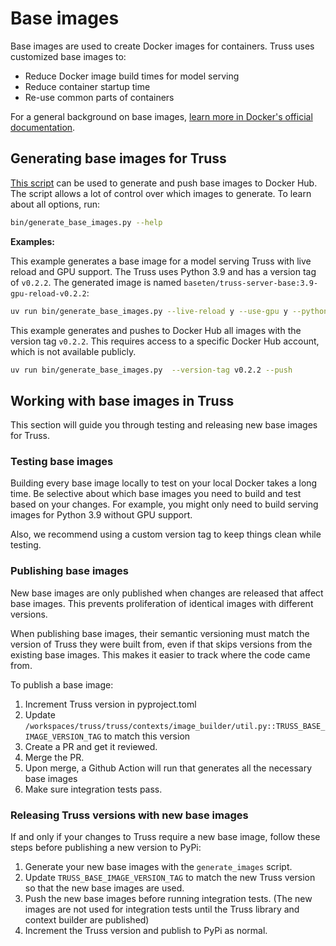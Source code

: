 # Base images

Base images are used to create Docker images for containers. Truss uses customized base images to:

* Reduce Docker image build times for model serving
* Reduce container startup time
* Re-use common parts of containers

For a general background on base images, [learn more in Docker's official documentation](https://docs.docker.com/build/building/base-images/).

## Generating base images for Truss

[This script](https://github.com/basetenlabs/truss/blob/main/bin/generate_base_images.py) can be used to generate and push
base images to Docker Hub. The script allows a lot of control over which images
to generate. To learn about all options, run:

```sh
bin/generate_base_images.py --help
```

**Examples:**

This example generates a base image for a model serving Truss with live reload and GPU support. The Truss uses Python 3.9 and has a version tag of `v0.2.2`. The generated image is named `baseten/truss-server-base:3.9-gpu-reload-v0.2.2`:

```sh
uv run bin/generate_base_images.py --live-reload y --use-gpu y --python-version 3.9 --version-tag v0.2.2 --job-type server

```

This example generates and pushes to Docker Hub all images with the version tag `v0.2.2`. This requires access to a specific Docker Hub account, which is not available publicly.

```sh
uv run bin/generate_base_images.py  --version-tag v0.2.2 --push
```

## Working with base images in Truss

This section will guide you through testing and releasing new base images for Truss.

### Testing base images

Building every base image locally to test on your local Docker takes a long time. Be selective about which base images you need to build and test based on your changes. For example, you might only need to build serving images for Python 3.9 without GPU support.

Also, we recommend using a custom version tag to keep things clean while testing.

### Publishing base images

New base images are only published when changes are released that affect base images. This prevents proliferation of identical images with different versions.

When publishing base images, their semantic versioning must match the version of Truss they were built from, even if that skips versions from the existing base images. This makes it easier to track where the code came from.

To publish a base image:

1. Increment Truss version in pyproject.toml
2. Update `/workspaces/truss/truss/contexts/image_builder/util.py::TRUSS_BASE_IMAGE_VERSION_TAG` to match this version
3. Create a PR and get it reviewed.
5. Merge the PR.
6. Upon merge, a Github Action will run that generates all the necessary base images
6. Make sure integration tests pass.

### Releasing Truss versions with new base images

If and only if your changes to Truss require a new base image, follow these steps before publishing a new version to PyPi:

1. Generate your new base images with the `generate_images` script.
2. Update `TRUSS_BASE_IMAGE_VERSION_TAG` to match the new Truss version so that the new base images are used.
3. Push the new base images before running integration tests. (The new images are not used for integration tests until the Truss library and context builder are published)
4. Increment the Truss version and publish to PyPi as normal.
